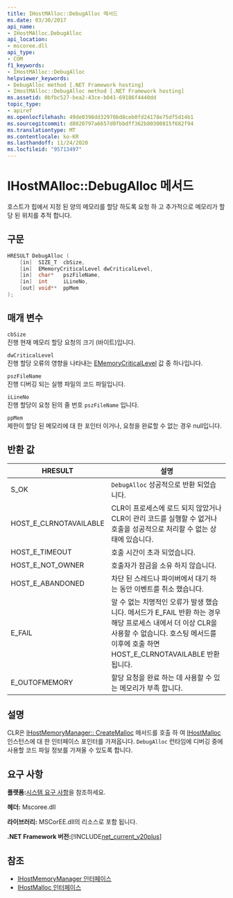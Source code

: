```yaml
---
title: IHostMAlloc::DebugAlloc 메서드
ms.date: 03/30/2017
api_name:
- IHostMAlloc.DebugAlloc
api_location:
- mscoree.dll
api_type:
- COM
f1_keywords:
- IHostMAlloc::DebugAlloc
helpviewer_keywords:
- DebugAlloc method [.NET Framework hosting]
- IHostMAlloc::DebugAlloc method [.NET Framework hosting]
ms.assetid: 0bfbc527-bea2-43ce-b041-69186f4440dd
topic_type:
- apiref
ms.openlocfilehash: 49de0398dd32970bd8ceb0fd24178e75df5d14b1
ms.sourcegitcommit: d8020797a6657d0fbbdff362b80300815f682f94
ms.translationtype: MT
ms.contentlocale: ko-KR
ms.lasthandoff: 11/24/2020
ms.locfileid: "95713497"
---
```

# <a name="ihostmallocdebugalloc-method"></a>IHostMAlloc::DebugAlloc 메서드

호스트가 힙에서 지정 된 양의 메모리를 할당 하도록 요청 하 고 추가적으로 메모리가 할당 된 위치를 추적 합니다.  
  
## <a name="syntax"></a>구문  
  
```cpp  
HRESULT DebugAlloc (  
    [in]  SIZE_T  cbSize,
    [in]  EMemoryCriticalLevel dwCriticalLevel,
    [in]  char*   pszFileName,
    [in]  int     iLineNo,
    [out] void**  ppMem  
);  
```  
  
## <a name="parameters"></a>매개 변수  

 `cbSize`  
 진행 현재 메모리 할당 요청의 크기 (바이트)입니다.  
  
 `dwCriticalLevel`  
 진행 할당 오류의 영향을 나타내는 [EMemoryCriticalLevel](ememorycriticallevel-enumeration.md) 값 중 하나입니다.  
  
 `pszFileName`  
 진행 디버깅 되는 실행 파일의 코드 파일입니다.  
  
 `iLineNo`  
 진행 할당이 요청 된의 줄 번호 `pszFileName` 입니다.  
  
 `ppMem`  
 제한이 할당 된 메모리에 대 한 포인터 이거나, 요청을 완료할 수 없는 경우 null입니다.  
  
## <a name="return-value"></a>반환 값  
  
|HRESULT|설명|  
|-------------|-----------------|  
|S_OK|`DebugAlloc` 성공적으로 반환 되었습니다.|  
|HOST_E_CLRNOTAVAILABLE|CLR이 프로세스에 로드 되지 않았거나 CLR이 관리 코드를 실행할 수 없거나 호출을 성공적으로 처리할 수 없는 상태에 있습니다.|  
|HOST_E_TIMEOUT|호출 시간이 초과 되었습니다.|  
|HOST_E_NOT_OWNER|호출자가 잠금을 소유 하지 않습니다.|  
|HOST_E_ABANDONED|차단 된 스레드나 파이버에서 대기 하는 동안 이벤트를 취소 했습니다.|  
|E_FAIL|알 수 없는 치명적인 오류가 발생 했습니다. 메서드가 E_FAIL 반환 하는 경우 해당 프로세스 내에서 더 이상 CLR을 사용할 수 없습니다. 호스팅 메서드를 이후에 호출 하면 HOST_E_CLRNOTAVAILABLE 반환 됩니다.|  
|E_OUTOFMEMORY|할당 요청을 완료 하는 데 사용할 수 있는 메모리가 부족 합니다.|  
  
## <a name="remarks"></a>설명  

 CLR은 [IHostMemoryManager:: CreateMalloc](ihostmemorymanager-createmalloc-method.md) 메서드를 호출 하 여 [IHostMalloc](ihostmalloc-interface.md) 인스턴스에 대 한 인터페이스 포인터를 가져옵니다. `DebugAlloc` 런타임에 디버깅 중에 사용할 코드 파일 정보를 가져올 수 있도록 합니다.  
  
## <a name="requirements"></a>요구 사항  

 **플랫폼:**[시스템 요구 사항](../../get-started/system-requirements.md)을 참조하세요.  
  
 **헤더:** Mscoree.dll  
  
 **라이브러리:** MSCorEE.dll의 리소스로 포함 됩니다.  
  
 **.NET Framework 버전:**[!INCLUDE[net_current_v20plus](../../../../includes/net-current-v20plus-md.md)]  
  
## <a name="see-also"></a>참조

- [IHostMemoryManager 인터페이스](ihostmemorymanager-interface.md)
- [IHostMalloc 인터페이스](ihostmalloc-interface.md)
